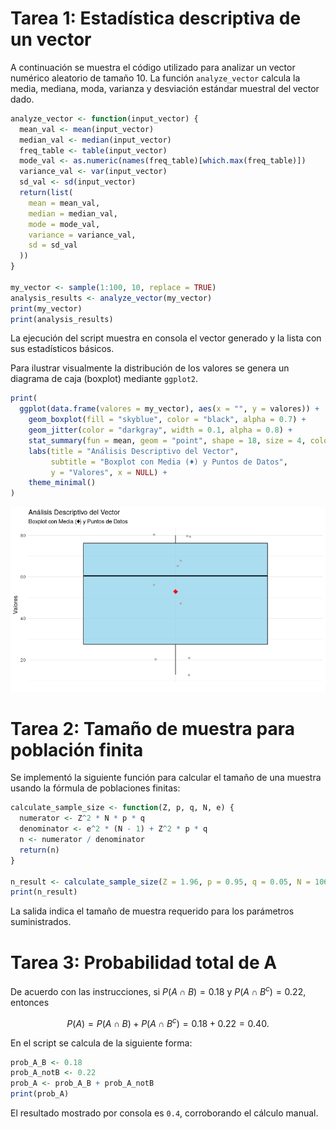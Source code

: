 # Tarea 1: Estadística descriptiva de un vector

A continuación se muestra el código utilizado para analizar un vector numérico aleatorio de tamaño 10. La función `analyze_vector` calcula la media, mediana, moda, varianza y desviación estándar muestral del vector dado.

```r
analyze_vector <- function(input_vector) {
  mean_val <- mean(input_vector)
  median_val <- median(input_vector)
  freq_table <- table(input_vector)
  mode_val <- as.numeric(names(freq_table)[which.max(freq_table)])
  variance_val <- var(input_vector)
  sd_val <- sd(input_vector)
  return(list(
    mean = mean_val,
    median = median_val,
    mode = mode_val,
    variance = variance_val,
    sd = sd_val
  ))
}

my_vector <- sample(1:100, 10, replace = TRUE)
analysis_results <- analyze_vector(my_vector)
print(my_vector)
print(analysis_results)
```

La ejecución del script muestra en consola el vector generado y la lista con sus estadísticos básicos.

Para ilustrar visualmente la distribución de los valores se genera un diagrama de caja (boxplot) mediante `ggplot2`.

```r
print(
  ggplot(data.frame(valores = my_vector), aes(x = "", y = valores)) +
    geom_boxplot(fill = "skyblue", color = "black", alpha = 0.7) +
    geom_jitter(color = "darkgray", width = 0.1, alpha = 0.8) +
    stat_summary(fun = mean, geom = "point", shape = 18, size = 4, color = "red") +
    labs(title = "Análisis Descriptivo del Vector",
         subtitle = "Boxplot con Media (♦) y Puntos de Datos",
         y = "Valores", x = NULL) +
    theme_minimal()
)
```

![Boxplot del vector](docs/descriptive_box_plot.png)

# Tarea 2: Tamaño de muestra para población finita

Se implementó la siguiente función para calcular el tamaño de una muestra usando la fórmula de poblaciones finitas:

```r
calculate_sample_size <- function(Z, p, q, N, e) {
  numerator <- Z^2 * N * p * q
  denominator <- e^2 * (N - 1) + Z^2 * p * q
  n <- numerator / denominator
  return(n)
}

n_result <- calculate_sample_size(Z = 1.96, p = 0.95, q = 0.05, N = 1068, e = 0.10)
print(n_result)
```

La salida indica el tamaño de muestra requerido para los parámetros suministrados.

# Tarea 3: Probabilidad total de A

De acuerdo con las instrucciones, si $P(A \cap B) = 0.18$ y $P(A \cap B^c) = 0.22$, entonces

$$P(A) = P(A \cap B) + P(A \cap B^c) = 0.18 + 0.22 = 0.40.$$

En el script se calcula de la siguiente forma:

```r
prob_A_B <- 0.18
prob_A_notB <- 0.22
prob_A <- prob_A_B + prob_A_notB
print(prob_A)
```

El resultado mostrado por consola es `0.4`, corroborando el cálculo manual.
